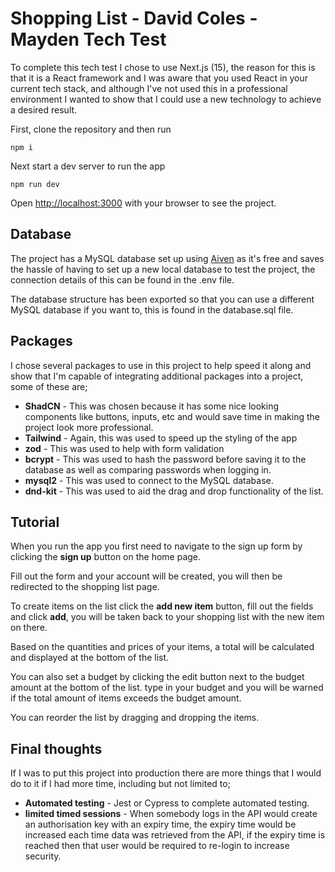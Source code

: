 # Shopping List - David Coles - Mayden Tech Test

To complete this tech test I chose to use Next.js (15), the reason for this is that it is a React framework and I was aware that you used React in your current tech stack, and although I've not used this in a professional environment I wanted to show that I could use a new technology to achieve a desired result.

First, clone the repository and then run

```
npm i 
```

Next start a dev server to run the app

```
npm run dev
```

Open [http://localhost:3000](http://localhost:3000) with your browser to see the project.

## Database
The project has a MySQL database set up using [Aiven](https://aiven.io/) as it's free and saves the hassle of having to set up a new local database to test the project, the connection details of this can be found in the .env file.

The database structure has been exported so that you can use a different MySQL database if you want to, this is found in the database.sql file.

## Packages

I chose several packages to use in this project to help speed it along and show that I'm capable of integrating additional packages into a project, some of these are;

* **ShadCN** - This was chosen because it has some nice looking components like buttons, inputs, etc and would save time in making the project look more professional.
* **Tailwind** - Again, this was used to speed up the styling of the app
* **zod** - This was used to help with form validation
* **bcrypt** - This was used to hash the password before saving it to the database as well as comparing passwords when logging in.
* **mysql2** - This was used to connect to the MySQL database.
* **dnd-kit** - This was used to aid the drag and drop functionality of the list.

## Tutorial
When you run the app you first need to navigate to the sign up form by clicking the **sign up** button on the home page.

Fill out the form and your account will be created, you will then be redirected to the shopping list page.

To create items on the list click the **add new item** button, fill out the fields and click **add**, you will be taken back to your shopping list with the new item on there.

Based on the quantities and prices of your items, a total will be calculated and displayed at the bottom of the list.

You can also set a budget by clicking the edit button next to the budget amount at the bottom of the list. type in your budget and you will be warned if the total amount of items exceeds the budget amount.

You can reorder the list by dragging and dropping the items.

## Final thoughts

If I was to put this project into production there are more things that I would do to it if I had more time, including but not limited to;

* **Automated testing** - Jest or Cypress to complete automated testing.
* **limited timed sessions** - When somebody logs in the API would create an authorisation key with an expiry time, the expiry time would be increased each time data was retrieved from the API, if the expiry time is reached then that user would be required to re-login to increase security.

